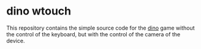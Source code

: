 # dino wtouch

This repository contains the simple source code for the [dino](chrome://dino) game without the control of the keyboard, but with the control of the camera of the device.
